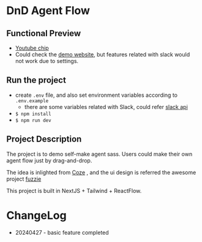 # DnD Agent Flow

## Functional Preview

-   [Youtube chip](https://youtu.be/NLdP5DEgYPk)
-   Could check the [demo website](https://agent-flow.vercel.app/), but features related with slack would not work due to settings.

## Run the project

-   create `.env` file, and also set environment variables according to `.env.example`
    -   there are some variables related with Slack, could refer [slack api](https://api.slack.com/)
-   `$ npm install`
-   `$ npm run dev`

## Project Description

The project is to demo self-make agent sass. Users could make their own agent flow just by drag-and-drop.

The idea is inlighted from [Coze](https://www.coze.com/home) , and the ui design is referred the awesome project [fuzzie](https://github.com/webprodigies/fuzzie-production)

This project is built in NextJS + Tailwind + ReactFlow.

# ChangeLog

-   20240427 - basic feature completed
